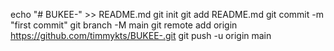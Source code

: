 echo "# BUKEE-" >> README.md
git init
git add README.md
git commit -m "first commit"
git branch -M main
git remote add origin https://github.com/timmykts/BUKEE-.git
git push -u origin main
                
